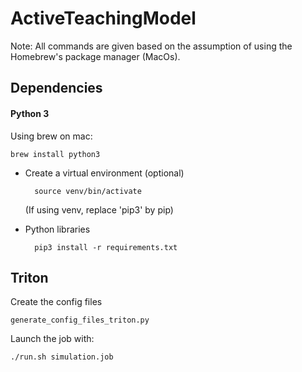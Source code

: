 # ActiveTeachingModel

Note: All commands are given based on the assumption of using the Homebrew's package manager (MacOs).

## Dependencies

#### Python 3

Using brew on mac:

    brew install python3

* Create a virtual environment (optional)

        source venv/bin/activate

    (If using venv, replace 'pip3' by pip)

* Python libraries

        pip3 install -r requirements.txt


 ## Triton
Create the config files

    generate_config_files_triton.py
 
Launch the job with:
 
    ./run.sh simulation.job

